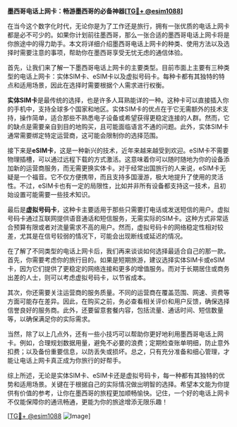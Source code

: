 **墨西哥电话上网卡：畅游墨西哥的必备神器[[TG💪+ @esim1088](https://t.me/s/esim1088)]**

在当今这个数字化时代，无论你是为了工作还是旅行，拥有一张优质的电话上网卡都是必不可少的。如果你计划前往墨西哥，那么一张合适的墨西哥电话上网卡将是你旅途中的得力助手。本文将详细介绍墨西哥电话上网卡的种类、使用方法以及选择时需要注意的事项，帮助你在墨西哥享受无忧无虑的通信体验。

首先，让我们来了解一下墨西哥电话上网卡的主要类型。目前市面上主要有三种类型的电话上网卡：实体SIM卡、eSIM卡以及虚拟号码卡。每种卡都有其独特的特点和适用场景，因此在选择时需要根据个人需求进行权衡。

**实体SIM卡**是最传统的选择，也是许多人耳熟能详的一种。这种卡可以直接插入你的手机中，支持全球多个国家和地区。实体SIM卡的优点在于它无需额外的技术支持，操作简单，适合那些不熟悉电子设备或希望获得更稳定连接的人群。然而，它的缺点是需要亲自到目的地购买，且可能面临语言不通的问题。此外，实体SIM卡通常需要绑定特定运营商，这可能会限制你的选择范围。

接下来是**eSIM卡**，这是一种新兴的技术，近年来越来越受到欢迎。eSIM卡不需要物理插槽，可以通过远程下载的方式激活。这意味着你可以随时随地为你的设备添加新的运营商服务，而无需更换实体卡。对于经常出国旅行的人来说，eSIM卡无疑是一个福音。它不仅方便携带，而且支持多国漫游，极大地提升了使用的灵活性。不过，eSIM卡也有一定的局限性，比如并非所有设备都支持这一技术，且初始设置可能需要一些技术知识。

最后是**虚拟号码卡**，这种卡主要适用于那些只需要打电话或发送短信的用户。虚拟号码卡通过互联网提供语音通话和短信服务，无需实际的SIM卡。这种方式非常适合预算有限或者对流量需求不高的用户。然而，虚拟号码卡的网络稳定性相对较差，尤其是在信号较弱的情况下，可能会出现断线或延迟的情况。

在了解了不同类型的电话上网卡后，我们再来谈谈如何选择最适合自己的那一款。首先，你需要考虑你的旅行目的。如果是短期旅游，建议选择实体SIM卡或eSIM卡，因为它们提供了更稳定的网络连接和更多的增值服务。而对于长期居住或商务出差的人士，则可以考虑虚拟号码卡，以节省成本。

其次，你还需要关注运营商的服务质量。不同的运营商在覆盖范围、网速、资费等方面可能存在差异。因此，在购买之前，务必查看相关评价和用户反馈，确保选择信誉良好的服务商。此外，还要留意套餐内容，包括流量、通话时间、短信数量等，以确保满足你的实际需求。

当然，除了以上几点外，还有一些小技巧可以帮助你更好地利用墨西哥电话上网卡。例如，合理规划数据用量，避免不必要的浪费；定期检查账单明细，防止意外扣费；以及备份重要信息，以防丢失或损坏。总之，只有充分准备和细心管理，才能让电话上网卡真正成为你旅行的好帮手。

综上所述，无论是实体SIM卡、eSIM卡还是虚拟号码卡，每一种都有其独特的优势和适用场景。关键在于根据自己的实际情况做出明智的选择。希望本文能为你提供有价值的参考，让你在墨西哥的旅程更加顺畅愉快。记住，一个好的电话上网卡不仅能保障你的通讯畅通，更能为你的旅途增添无限乐趣！

[[TG💪+ @esim1088](https://t.me/s/esim1088) ![Image](https://i.postimg.cc/4NQfJmqS/Snipaste-2025-05-13-00-14-12.png)]